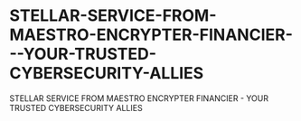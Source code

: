 # STELLAR-SERVICE-FROM-MAESTRO-ENCRYPTER-FINANCIER---YOUR-TRUSTED-CYBERSECURITY-ALLIES
STELLAR SERVICE FROM MAESTRO ENCRYPTER FINANCIER - YOUR TRUSTED CYBERSECURITY ALLIES
